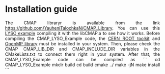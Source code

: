 # Installation guide
<div style="text-align: justify;">
The CMAP libraryr is available from the link <a href="https://github.com/YauheniTalochkaN/CMAP_Library"  target="_blank" rel="noopener">https://github.com/YauheniTalochkaN/CMAP_Library</a>. 
You can use this <a href="https://github.com/YauheniTalochkaN/CMAP_LYSO_Example"  target="_blank" rel="noopener">LYSO example</a> compiling it with the libCMAP.a to see how it works. 
Before compiling the CMAP_LYSO_Example code, the <a href="https://root.cern/"  target="_blank" rel="noopener">CERN ROOT toolkit</a> and <a href="https://www.openmp.org/"  target="_blank" rel="noopener">OpenMP library</a> must be installed in your system.
Then, please check the CMAP CMAP_LIB_DIR and CMAP_INCLUDE_DIR variables in the CMakeLists.txt to connect them right in your system. 
After that, the CMAP_LYSO_Example code can be compiled as 
```
cd CMAP_LYSO_Example
mkdir build
cd build
cmake ../
make -jN
make install
```
</div>
